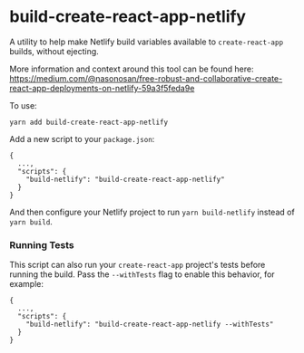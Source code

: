 build-create-react-app-netlify
===========

A utility to help make Netlify build variables available to `create-react-app` builds, without ejecting.

More information and context around this tool can be found here: https://medium.com/@nasonosan/free-robust-and-collaborative-create-react-app-deployments-on-netlify-59a3f5feda9e

To use:

```
yarn add build-create-react-app-netlify
```

Add a new script to your `package.json`:

```
{
  ...,
  "scripts": {
    "build-netlify": "build-create-react-app-netlify"
  }
}
```

And then configure your Netlify project to run `yarn build-netlify` instead of `yarn build`.

### Running Tests

This script can also run your `create-react-app` project's tests before running the build. Pass the `--withTests` flag to enable this behavior, for example:

```
{
  ...,
  "scripts": {
    "build-netlify": "build-create-react-app-netlify --withTests"
  }
}
```


